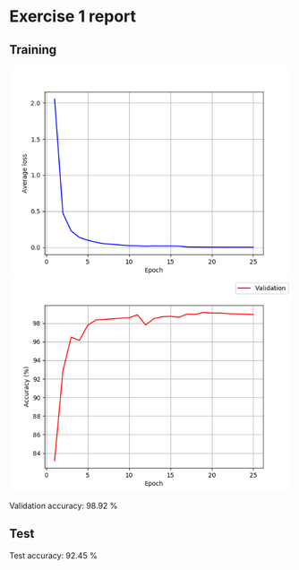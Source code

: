# Exercise 1 report

## Training
![](model_2018_5_4_10_19.loss.png)
![](model_2018_5_4_10_19.lc.png)

Validation accuracy: 98.92 %

## Test
Test accuracy: 92.45 %
